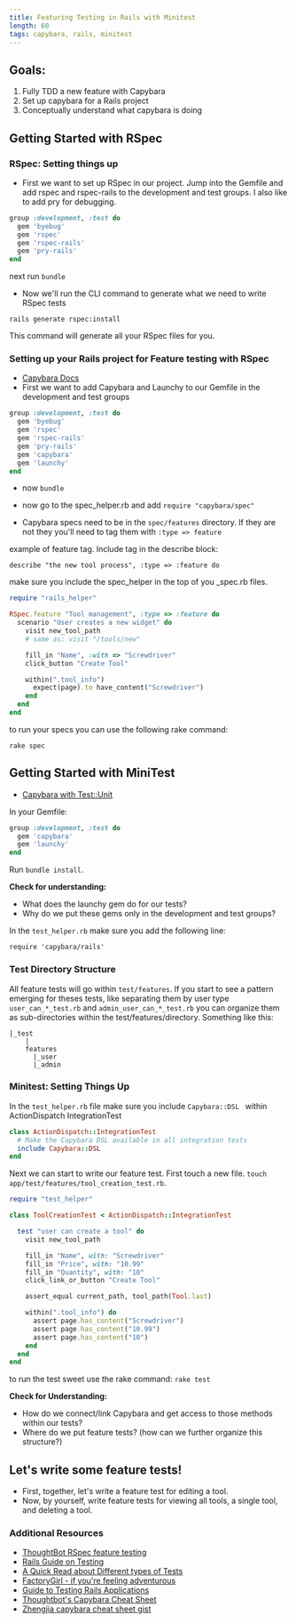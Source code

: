 ```yaml
---
title: Featuring Testing in Rails with Minitest
length: 60
tags: capybara, rails, minitest
---
```


## Goals:

1. Fully TDD a new feature with Capybara
1. Set up capybara for a Rails project
1. Conceptually understand what capybara is doing

## Getting Started with RSpec

### RSpec: Setting things up

* First we want to set up RSpec in our project. Jump into the Gemfile and add rspec and rspec-rails to the development and test groups. I also like to add pry for debugging.

```ruby
group :development, :test do
  gem 'byebug'
  gem 'rspec'
  gem 'rspec-rails'
  gem 'pry-rails'
end
```

next run ```bundle```

* Now we'll run the CLI command to generate what we need to write RSpec tests

```
rails generate rspec:install
```

This command will generate all your RSpec files for you.

### Setting up your Rails project for Feature testing with RSpec

* [Capybara Docs](https://github.com/jnicklas/capybara#using-capybara-with-rspec)
* First we want to add Capybara and Launchy to our Gemfile in the development and test groups

```ruby
group :development, :test do
  gem 'byebug'
  gem 'rspec'
  gem 'rspec-rails'
  gem 'pry-rails'
  gem 'capybara'
  gem 'launchy'
end
```

* now ```bundle```

* now go to the spec_helper.rb and add `require "capybara/spec"`
* Capybara specs need to be in the `spec/features` directory. If they are not they you'll need to tag them with `:type => feature`

example of feature tag. Include tag in the describe block:

`describe "the new tool process", :type => :feature do`

make sure you include the spec_helper in the top of you _spec.rb files.

```ruby
require "rails_helper"

RSpec.feature "Tool management", :type => :feature do
  scenario "User creates a new widget" do
    visit new_tool_path
    # same as: visit "/tools/new"

    fill_in "Name", :with => "Screwdriver"
    click_button "Create Tool"

    within(".tool_info")
      expect(page).to have_content("Screwdriver")
    end
  end
end
```

to run your specs you can use the following rake command:

`rake spec`


## Getting Started with MiniTest

* [Capybara with Test::Unit](https://github.com/jnicklas/capybara#using-capybara-with-testunit)

In your Gemfile:

```ruby
group :development, :test do
  gem 'capybara'
  gem 'launchy'
end
```

Run `bundle install`.


__Check for understanding:__

* What does the launchy gem do for our tests?
* Why do we put these gems only in the development and test groups?

In the `test_helper.rb` make sure you add the following line:

`require 'capybara/rails'`

### __Test Directory Structure__

All feature tests will go within `test/features`. If you start to see a pattern emerging for theses tests, like separating them by user type `user_can_*_test.rb` and `admin_user_can_*_test.rb` you can organize them as sub-directories within the test/features/directory. Something like this:

```
|_test
    |
    features
      |_user
      |_admin
```


### __Minitest: Setting Things Up__

In the `test_helper.rb` file make sure you include `Capybara::DSL ` within ActionDispatch IntegrationTest

```ruby
class ActionDispatch::IntegrationTest
  # Make the Capybara DSL available in all integration tests
  include Capybara::DSL
end
```

Next we can start to write our feature test. First touch a new file. `touch app/test/features/tool_creation_test.rb`.

```ruby
require "test_helper"

class ToolCreationTest < ActionDispatch::IntegrationTest

  test "user can create a tool" do
    visit new_tool_path

    fill_in "Name", with: "Screwdriver"
    fill_in "Price", with: "10.99"
    fill_in "Quantity", with: "10"
    click_link_or_button "Create Tool"

    assert_equal current_path, tool_path(Tool.last)

    within(".tool_info") do
      assert page.has_content("Screwdriver")
      assert page.has_content("10.99")
      assert page.has_content("10")
    end
  end
end

```

to run the test sweet use the rake command:
`rake test`

__Check for Understanding:__
* How do we connect/link Capybara and get access to those methods within our tests?
* Where do we put feature tests? (how can we further organize this structure?)


## Let's write some feature tests!

* First, together, let's write a feature test for editing a tool.
* Now, by yourself, write feature tests for viewing all tools, a single tool, and deleting a tool.


### Additional Resources

* [ThoughtBot RSpec feature testing](https://robots.thoughtbot.com/how-we-test-rails-applications)
* [Rails Guide on Testing](http://guides.rubyonrails.org/testing.html)
* [A Quick Read about Different types of Tests](http://www.getlaura.com/testing-unit-vs-integration-vs-regression-vs-acceptance/)
* [FactoryGirl - if you're feeling adventurous](https://github.com/thoughtbot/factory_girl)
* [Guide to Testing Rails Applications](http://guides.rubyonrails.org/testing.html)
* [Thoughtbot's Capybara Cheat Sheet](https://learn.thoughtbot.com/test-driven-rails-resources/capybara.pdf)
* [Zhengjia capybara cheat sheet gist](https://gist.github.com/zhengjia/428105)
